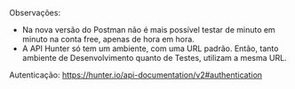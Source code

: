 <a href="https://github.com/paulosandim/desafio-api-worksquad/blob/main/desafio.pdf" target="_blank"></a>


Observações:
- Na nova versão do Postman não é mais possível testar de minuto em minuto na conta free, apenas de hora em hora. 
- A API Hunter só tem um ambiente, com uma URL padrão. Então, tanto ambiente de Desenvolvimento quanto de Testes, utilizam a mesma URL. 

Autenticação:
https://hunter.io/api-documentation/v2#authentication